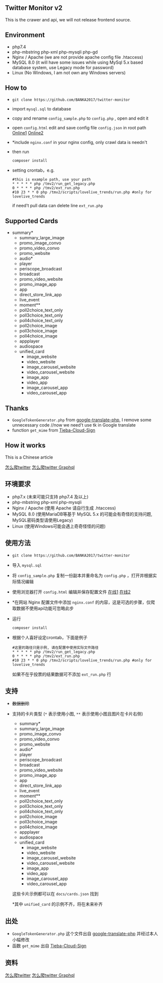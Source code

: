 Twitter Monitor v2
---

This is the crawer and api, we will not release frontend source.

## Environment

* php7.4
* php-mbstring php-xml php-mysqli php-gd
* Nginx / Apache (we are not provide apache config file .htaccess)
* MySQL 8.0 (it will have some issues while using MySql 5.x based database system, use Legacy mode for password)
* Linux (No Windows, I am not own any Windows servers)

## How to

* ```git clone https://github.com/BANKA2017/twitter-monitor```
* import ```mysql.sql``` to database
* copy and rename ```config_sample.php``` to ```config.php``` , open and edit it
* open ```config.html``` edit and save config file `config.json` in root path [Online1](https://banka2017.github.io/twitter-monitor/config.html) [Online2](https://tm.bangdream.fun/i/dev/config)
* *include ```nginx.conf``` in your nginx config, only crawl data is needn't
* then run

    ```shell
    composer install
    ```

* setting crontab，e.g.

    ```shell
    #this is example path, use your path
    * * * * * php /tmv2/run_get_legacy.php
    0 * * * * php /tmv2/ext_run.php
    #10 23 * * 0 php /tmv2/scripts/lovelive_trends/run.php #only for lovelive_trends
    ```

    if need't pull data can delete line ```ext_run.php```

## Supported Cards

* summary*
    * summary_large_image
    * promo_image_convo
    * promo_video_convo
    * promo_website
    * audio*
    * player
    * periscope_broadcast
    * broadcast
    * promo_video_website
    * promo_image_app
    * app
    * direct_store_link_app
    * live_event
    * moment**
    * poll2choice_text_only
    * poll3choice_text_only
    * poll4choice_text_only
    * poll2choice_image
    * poll3choice_image
    * poll4choice_image
    * appplayer
    * audiospace
    * unified_card
        * image_website
        * video_website
        * image_carousel_website
        * video_carousel_website
        * image_app
        * video_app
        * image_carousel_app
        * video_carousel_app

## Thanks

* ```GoogleTokenGenerator.php``` from [google-translate-php](https://github.com/Stichoza/google-translate-php), I remove some unnecessary code //now we need't use tk in Google translate
* function ```get_mime``` from [Tieba-Cloud-Sign](https://github.com/MoeNetwork/Tieba-Cloud-Sign/blob/c4ab393045bcabde97c1a70fbe8e8d56be8f7f1e/lib/sfc.functions.php#L790)

## How it works

This is a Chinese article

[怎么爬twitter](https://blog.nest.moe/2020/02/27/how-to-crawl-twitter/)
[怎么爬twitter Graphql](https://blog.nest.moe/2021/05/12/how-to-crawl-twitter-with-graphql/)

## 环境要求

* php7.x (未来可能只支持 php7.4 及以上)
* php-mbstring php-xml php-mysqli
* Nginx / Apache (使用 Apache 请自行生成 .htaccess)
* MySQL 8.0 (使用MariaDB等基于 MySQL 5.x 的可能会有奇怪的支持问题, MySQL密码类型请使用Legacy)
* Linux (使用Windows可能会遇上奇奇怪怪的问题)

## 使用方法

* ```git clone https://github.com/BANKA2017/twitter-monitor```
* 导入 ```mysql.sql```
* 将 ```config_sample.php``` 复制一份副本并重命名为 ```config.php``` ，打开并根据实际情况编辑
* 使用浏览器打开 ```config.html``` 编辑并保存配置文件 [在线1](https://banka2017.github.io/twitter-monitor/config.html) [在线2](https://tm.bangdream.fun/i/dev/config)
* *在网站 Nginx 配置文件中添加 ```nginx.conf``` 的内容，这是可选的步骤，仅爬取数据不使用api功能可忽略此步
* 运行

    ```shell
    composer install
    ```
    
* 根据个人喜好设定crontab，下面是例子

    ```shell
    #这里的路径只是示例, 请在配置中使用实际文件路径
    * * * * * php /tmv2/run_get_legacy.php
    0 * * * * php /tmv2/ext_run.php
    #10 23 * * 0 php /tmv2/scripts/lovelive_trends/run.php #only for lovelive_trends
    ```

    如果不在乎投票的结果数据可不添加 ```ext_run.php``` 行

## 支持

* ~~数据删除~~

* 支持的卡片类型 (```*``` 表示使用小图, ```**``` 表示使用小图且图片在卡片右侧)

    * summary*
    * summary_large_image
    * promo_image_convo
    * promo_video_convo
    * promo_website
    * audio*
    * player
    * periscope_broadcast
    * broadcast
    * promo_video_website
    * promo_image_app
    * app
    * direct_store_link_app
    * live_event
    * moment**
    * poll2choice_text_only
    * poll3choice_text_only
    * poll4choice_text_only
    * poll2choice_image
    * poll3choice_image
    * poll4choice_image
    * appplayer
    * audiospace
    * unified_card
        * image_website
        * video_website
        * image_carousel_website
        * video_carousel_website
        * image_app
        * video_app
        * image_carousel_app
        * video_carousel_app

    这些卡片示例都可以在 ```docs/cards.json``` 找到

    *其中 `unified_card` 的示例不齐，将在未来补齐

## 出处

* ```GoogleTokenGenerator.php``` 这个文件出自 [google-translate-php](https://github.com/Stichoza/google-translate-php) 并经过本人小幅修改
* 函数 ```get_mime``` 出自 [Tieba-Cloud-Sign](https://github.com/MoeNetwork/Tieba-Cloud-Sign/blob/c4ab393045bcabde97c1a70fbe8e8d56be8f7f1e/lib/sfc.functions.php#L790)

## 资料

[怎么爬twitter](https://blog.nest.moe/2020/02/27/how-to-crawl-twitter/)
[怎么爬twitter Graphql](https://blog.nest.moe/2021/05/12/how-to-crawl-twitter-with-graphql/)